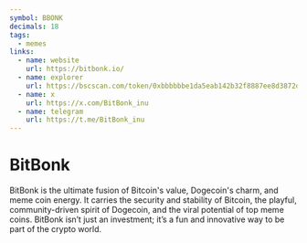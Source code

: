 ```yaml
---
symbol: BBONK
decimals: 18
tags:
  - memes
links:
  - name: website
    url: https://bitbonk.io/
  - name: explorer
    url: https://bscscan.com/token/0xbbbbbbe1da5eab142b32f8887ee8d3872d847c20
  - name: x
    url: https://x.com/BitBonk_inu
  - name: telegram
    url: https://t.me/BitBonk_inu
---
```


# BitBonk

BitBonk is the ultimate fusion of Bitcoin's value, Dogecoin's charm, and meme coin energy. It carries the security and stability of Bitcoin, the playful, community-driven spirit of Dogecoin, and the viral potential of top meme coins. BitBonk isn’t just an investment; it’s a fun and innovative way to be part of the crypto world.
